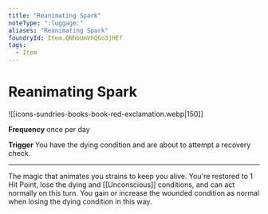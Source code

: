 ```yaml
---
title: "Reanimating Spark"
noteType: ":luggage:"
aliases: "Reanimating Spark"
foundryId: Item.QNhbUmVhQGo3jHEf
tags:
  - Item
---
```


# Reanimating Spark
![[icons-sundries-books-book-red-exclamation.webp|150]]

**Frequency** once per day

**Trigger** You have the dying condition and are about to attempt a recovery check.

* * *

The magic that animates you strains to keep you alive. You're restored to 1 Hit Point, lose the dying and [[Unconscious]] conditions, and can act normally on this turn. You gain or increase the wounded condition as normal when losing the dying condition in this way.
